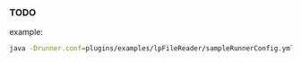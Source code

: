 ### TODO

example: 

```bash
java -Drunner.conf=plugins/examples/lpFileReader/sampleRunnerConfig.yml -jar target/virtual-device-0.1-SNAPSHOT-4dfa9a4.jar
```